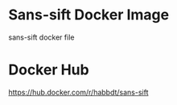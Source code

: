 # Sans-sift Docker Image
sans-sift docker file

# Docker Hub
https://hub.docker.com/r/habbdt/sans-sift